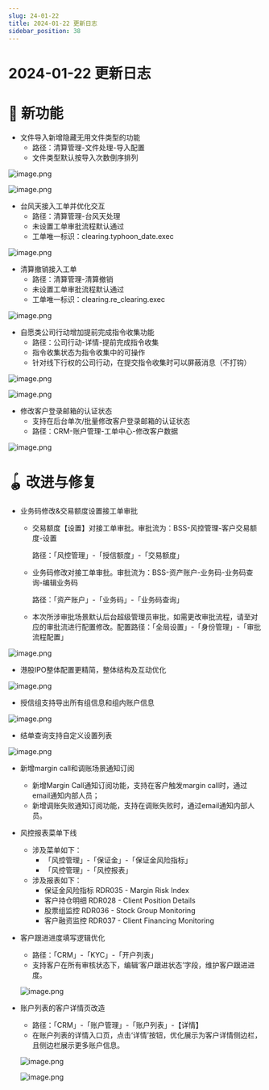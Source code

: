 ```yaml
---
slug: 24-01-22
title: 2024-01-22 更新日志
sidebar_position: 38
---
```



# 2024-01-22 更新日志


# 🎉 新功能

- 文件导入新增隐藏无用文件类型的功能
    - 路径：清算管理-文件处理-导入配置
    - 文件类型默认按导入次数倒序排列

![image.png](/assets/d204f6c5f806847841044dd8c83e7e8d.png)


![image.png](/assets/f223aed537f446a1c820b1280b809d22.png)

- 台风天接入工单并优化交互
    - 路径：清算管理-台风天处理
    - 未设置工单审批流程默认通过
    - 工单唯一标识：clearing.typhoon_date.exec

![image.png](/assets/820b7790eaafd8659507bca8c8a284a2.png)

- 清算撤销接入工单
    - 路径：清算管理-清算撤销
    - 未设置工单审批流程默认通过
    - 工单唯一标识：clearing.re_clearing.exec

![image.png](/assets/cf119b01481bb8799ee0251e5b1e549f.png)

- 自愿类公司行动增加提前完成指令收集功能
    - 路径：公司行动-详情-提前完成指令收集
    - 指令收集状态为指令收集中的可操作
    - 针对线下行权的公司行动，在提交指令收集时可以屏蔽消息（不打钩）

![image.png](/assets/cbc327873ac35a103fc7a9ff4e3b675d.png)


![image.png](/assets/972c19b9c3ee780016d6a7b4f3ee1a2e.png)

- 修改客户登录邮箱的认证状态
    - 支持在后台单次/批量修改客户登录邮箱的认证状态
    - 路径：CRM-账户管理-工单中心-修改客户数据

![image.png](/assets/aec1e8c8e322e17bf7108986baf2d6dc.png)


# 🪀 改进与修复

- 业务码修改&交易额度设置接工单审批
    - 交易额度【设置】对接工单审批。审批流为：BSS-风控管理-客户交易额度-设置

      路径：「风控管理」-「授信额度」-「交易额度」

    - 业务码修改对接工单审批。审批流为：BSS-资产账户-业务码-业务码查询-编辑业务码

      路径：「资产账户」-「业务码」-「业务码查询」

    - 本次所涉审批场景默认后台超级管理员审批，如需更改审批流程，请至对应的审批流进行配置修改。配置路径：「全局设置」-「身份管理」-「审批流程配置」

![image.png](/assets/dbe58324d9a326e67519e974842ca214.png)

- 港股IPO整体配置更精简，整体结构及互动优化

![image.png](/assets/a331bd0818548c860e9764e60884b80e.png)

- 授信组支持导出所有组信息和组内账户信息

![image.png](/assets/16eb64221450dd0eb14c2832764ffa57.png)

- 结单查询支持自定义设置列表

![image.png](/assets/778b8aafb4333376d07ea36f407425f2.png)

- 新增margin call和调账场景通知订阅
    - 新增Margin Call通知订阅功能，支持在客户触发margin call时，通过email通知内部人员；
    - 新增调账失败通知订阅功能，支持在调账失败时，通过email通知内部人员。
- 风控报表菜单下线
    - 涉及菜单如下：
        - 「风控管理」-「保证金」-「保证金风险指标」
        - 「风控管理」-「风控报表」
    - 涉及报表如下：
        - 保证金风险指标 RDR035 - Margin Risk Index
        - 客户持仓明细 RDR028 - Client Position Details
        - 股票组监控 RDR036 - Stock Group Monitoring
        - 客户融资监控 RDR037 - Client Financing Monitoring
- 客户跟进进度填写逻辑优化
    - 路径：「CRM」-「KYC」-「开户列表」
    - 支持客户在所有审核状态下，编辑‘客户跟进状态’字段，维护客户跟进进度。

    ![image.png](/assets/3197ea305c18009b2fe4045a4c4138e4.png)

- 账户列表的客户详情页改造
    - 路径：「CRM」-「账户管理」-「账户列表」-【详情】
    - 在账户列表的详情入口页，点击‘详情’按钮，优化展示为客户详情侧边栏，且侧边栏展示更多账户信息。

    ![image.png](/assets/decccefdd3dc6f2e0066f2babf1ec461.png)


    ![image.png](/assets/c6616afdf771944a76c59e6d1f03fb8f.png)

